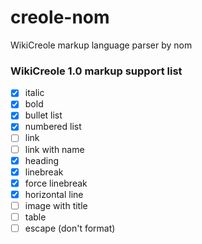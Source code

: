 # creole-nom
WikiCreole markup language parser by nom

### WikiCreole 1.0 markup support list
 - [x] italic
 - [x] bold
 - [x] bullet list
 - [x] numbered list
 - [ ] link
 - [ ] link with name
 - [x] heading
 - [x] linebreak
 - [x] force linebreak
 - [x] horizontal line
 - [ ] image with title
 - [ ] table
 - [ ] escape (don't format)
